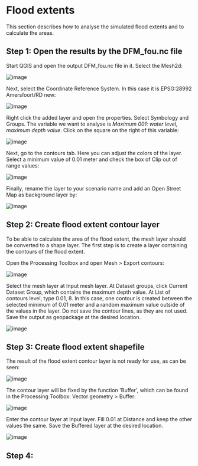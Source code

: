 # Flood extents

This section describes how to analyse the simulated flood extents and to calculate the areas.

## Step 1: Open the results by the DFM_fou.nc file
Start QGIS and open the output DFM_fou.nc file in it. Select the Mesh2d:

![image](https://github.com/DaanIdsinga/MscThesis/assets/144466847/1d4323e6-9bc2-4ca1-a665-fb073156df0d)

Next, select the Coordinate Reference System. In this case it is EPSG:28992 Amersfoort/RD new:

![image](https://github.com/DaanIdsinga/MscThesis/assets/144466847/6006bfb7-f8c7-405e-9630-d9b6fe183d22)

Right click the added layer and open the properties. Select Symbology and Groups. The variable we want to analyse is <I>Maximum 001: water level, maximum depth value</I>. Click on the square on the right of this variable:

![image](https://github.com/DaanIdsinga/MscThesis/assets/144466847/c53b228f-c024-4fad-b93c-8ebf2960ffdd)

Next, go to the contours tab. Here you can adjust the colors of the layer. Select a minimum value of 0.01 meter and check the box of Clip out of range values:

![image](https://github.com/DaanIdsinga/MscThesis/assets/144466847/74a0db47-e9c7-40bb-ba50-7e98fe38a078)

Finally, rename the layer to your scenario name and add an Open Street Map as background layer by:

![image](https://github.com/DaanIdsinga/MscThesis/assets/144466847/66adf52c-dbe7-46aa-a416-5b03666656e9)

## Step 2: Create flood extent contour layer
To be able to calculate the area of the flood extent, the mesh layer should be converted to a shape layer. The first step is to create a layer containing the contours of the flood extent.

Open the Processing Toolbox and open Mesh > Export contours:

![image](https://github.com/DaanIdsinga/MscThesis/assets/144466847/c42e1c86-610d-4fdd-82fa-a1f92074fed8)

Select the mesh layer at Input mesh layer. At Dataset groups, click Current Dataset Group, which contains the maximum depth value. At List of contours level, type 0.01, 8. In this case, one contour is created between the selected minimum of 0.01 meter and a random maximum value outside of the values in the layer. Do not save the contour lines, as they are not used. Save the output as geopackage at the desired location.

![image](https://github.com/DaanIdsinga/MscThesis/assets/144466847/8c26a411-4bda-4f22-a288-f66f1e78d93e)

## Step 3: Create flood extent shapefile
The result of the flood extent contour layer is not ready for use, as can be seen:

![image](https://github.com/DaanIdsinga/MscThesis/assets/144466847/24ad09bd-43cf-4151-9391-31950b4e9de3)

The contour layer will be fixed by the function 'Buffer', which can be found in the Processing Toolbox: Vector geometry > Buffer:

![image](https://github.com/DaanIdsinga/MscThesis/assets/144466847/151dcc2a-6f51-4c57-9a3f-ef6e8bb92efd)

Enter the contour layer at Input layer. Fill 0.01 at Distance and keep the other values the same. Save the Buffered layer at the desired location.

![image](https://github.com/DaanIdsinga/MscThesis/assets/144466847/aa852358-6dbc-4d48-9a72-ecfdd6282b41)

## Step 4: 




